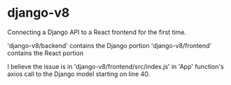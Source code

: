 # django-v8
Connecting a Django API to a React frontend for the first time.

'django-v8/backend' contains the Django portion
'django-v8/frontend' contains the React portion

I believe the issue is in  'django-v8/frontend/src/index.js'  in 'App' function's axios call to the Django model
starting on line 40.





